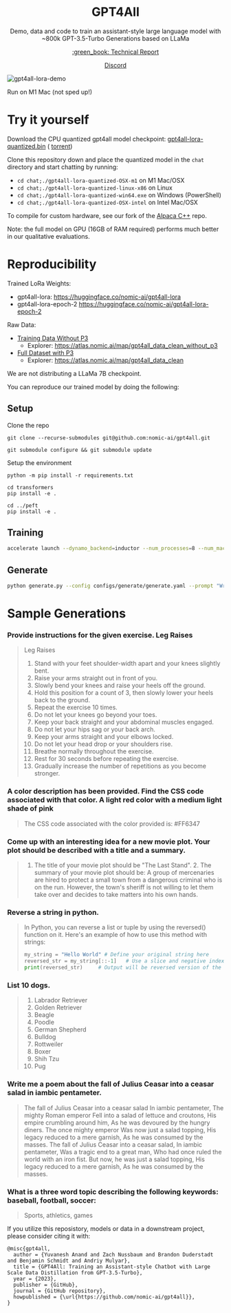 <h1 align="center">GPT4All</h1>
<p align="center">Demo, data and code to train an assistant-style large language model with ~800k GPT-3.5-Turbo Generations based on LLaMa</p>

<p align="center">
<a href="https://s3.amazonaws.com/static.nomic.ai/gpt4all/2023_GPT4All_Technical_Report.pdf">:green_book: Technical Report</a>
</p>
<p align="center">
<a href="https://discord.gg/kvmy6dQB">Discord</a>
</p>



![gpt4all-lora-demo](https://user-images.githubusercontent.com/13879686/228352356-de66ca7a-df70-474e-b929-2e3656165051.gif)

Run on M1 Mac (not sped up!)

# Try it yourself

Download the CPU quantized gpt4all model checkpoint: [gpt4all-lora-quantized.bin](https://the-eye.eu/public/AI/models/nomic-ai/gpt4all/gpt4all-lora-quantized.bin) ( [torrent](magnet:?xt=urn:btih:b8289dbfa08ddd0951241bb7011041d929802db5&xt=urn:btmh:12206e4b6214d331ae37338c4584f6f4d99a892d8af57f288be068a80a60e89cd4e0&dn=gpt4all-lora-quantized.bin))


Clone this repository down and place the quantized model in the `chat` directory and start chatting by running:

- `cd chat;./gpt4all-lora-quantized-OSX-m1` on M1 Mac/OSX
- `cd chat;./gpt4all-lora-quantized-linux-x86` on Linux
- `cd chat;./gpt4all-lora-quantized-win64.exe` on Windows (PowerShell)
- `cd chat;./gpt4all-lora-quantized-OSX-intel` on Intel Mac/OSX

To compile for custom hardware, see our fork of the [Alpaca C++](https://github.com/zanussbaum/gpt4all.cpp) repo.

Note: the full model on GPU (16GB of RAM required) performs much better in our qualitative evaluations.

# Reproducibility

Trained LoRa Weights:
- gpt4all-lora:  https://huggingface.co/nomic-ai/gpt4all-lora
- gpt4all-lora-epoch-2 https://huggingface.co/nomic-ai/gpt4all-lora-epoch-2

Raw Data:
- [Training Data Without P3](https://s3.amazonaws.com/static.nomic.ai/gpt4all/2022_03_27/gpt4all_curated_data_without_p3_2022_03_27.tar.gz)
  - Explorer: https://atlas.nomic.ai/map/gpt4all_data_clean_without_p3
- [Full Dataset with P3](https://s3.amazonaws.com/static.nomic.ai/gpt4all/2022_03_27/gpt4all_curated_data_full_2022_03_27.tar.gz)
  - Explorer: https://atlas.nomic.ai/map/gpt4all_data_clean

We are not distributing a LLaMa 7B checkpoint.

You can reproduce our trained model by doing the following:

## Setup

Clone the repo

`git clone --recurse-submodules git@github.com:nomic-ai/gpt4all.git`

`git submodule configure && git submodule update`

Setup the environment

```
python -m pip install -r requirements.txt

cd transformers
pip install -e . 

cd ../peft
pip install -e .
```

## Training

```bash
accelerate launch --dynamo_backend=inductor --num_processes=8 --num_machines=1 --machine_rank=0 --deepspeed_multinode_launcher standard --mixed_precision=bf16  --use_deepspeed --deepspeed_config_file=configs/deepspeed/ds_config.json train.py --config configs/train/finetune-7b.yaml
```

## Generate

```bash
python generate.py --config configs/generate/generate.yaml --prompt "Write a script to reverse a string in Python"
```

# Sample Generations

### Provide instructions for the given exercise. Leg Raises
>Leg Raises
>1. Stand with your feet shoulder-width apart and your knees slightly bent.
>2. Raise your arms straight out in front of you.
>3. Slowly bend your knees and raise your heels off the ground.
>4. Hold this position for a count of 3, then slowly lower your heels back to the ground.
>5. Repeat the exercise 10 times.
>6. Do not let your knees go beyond your toes.
>7. Keep your back straight and your abdominal muscles engaged.
>8. Do not let your hips sag or your back arch.
>9. Keep your arms straight and your elbows locked.
>10. Do not let your head drop or your shoulders rise.
>11. Breathe normally throughout the exercise.
>12. Rest for 30 seconds before repeating the exercise.
>13. Gradually increase the number of repetitions as you become stronger.


### A color description has been provided. Find the CSS code associated with that color. A light red color with a medium light shade of pink

>The CSS code associated with the color provided is: #FF6347


### Come up with an interesting idea for a new movie plot. Your plot should be described with a title and a summary.

>1. The title of your movie plot should be "The Last Stand". 2. The summary of your movie plot should be: A group of mercenaries are hired to protect a small town from a dangerous criminal who is on the run. However, the town's sheriff is not willing to let them take over and decides to take matters into his own hands.

### Reverse a string in python.
> In Python, you can reverse a list or tuple by using the reversed() function on it. Here's an example of how to use this method with strings: 
>    ```python
>   my_string = "Hello World" # Define your original string here
>   reversed_str = my_string[::-1]   # Use a slice and negative index for reverse order
>   print(reversed_str)     # Output will be reversed version of the inputted string.

### List 10 dogs.
>1. Labrador Retriever
>2. Golden Retriever
>3. Beagle
>4. Poodle
>5. German Shepherd
>6. Bulldog
>7. Rottweiler
>8. Boxer
>9. Shih Tzu
>10. Pug

### Write me a poem about the fall of Julius Ceasar into a ceasar salad in iambic pentameter. 
>The fall of Julius Ceasar into a ceasar salad
>In iambic pentameter,
>The mighty Roman emperor
>Fell into a salad of lettuce and croutons,
>His empire crumbling around him,
>As he was devoured by the hungry diners.
>The once mighty emperor
>Was now just a salad topping,
>His legacy reduced to a mere garnish,
>As he was consumed by the masses.
>The fall of Julius Ceasar into a ceasar salad,
>In iambic pentameter,
>Was a tragic end to a great man,
>Who had once ruled the world with an iron fist.
>But now, he was just a salad topping,
>His legacy reduced to a mere garnish,
>As he was consumed by the masses.
    
### What is a three word topic describing the following keywords: baseball, football, soccer: 
>Sports, athletics, games
    


If you utilize this reposistory, models or data in a downstream project, please consider citing it with:
```
@misc{gpt4all,
  author = {Yuvanesh Anand and Zach Nussbaum and Brandon Duderstadt and Benjamin Schmidt and Andriy Mulyar},
  title = {GPT4All: Training an Assistant-style Chatbot with Large Scale Data Distillation from GPT-3.5-Turbo},
  year = {2023},
  publisher = {GitHub},
  journal = {GitHub repository},
  howpublished = {\url{https://github.com/nomic-ai/gpt4all}},
}
```


